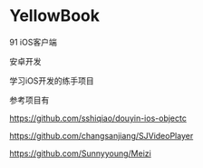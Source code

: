 # YellowBook
91 iOS客户端

安卓开发

学习iOS开发的练手项目



参考项目有

https://github.com/sshiqiao/douyin-ios-objectc

https://github.com/changsanjiang/SJVideoPlayer

https://github.com/Sunnyyoung/Meizi
